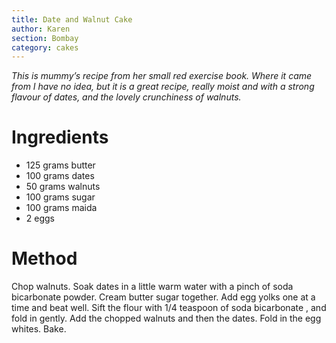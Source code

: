 ```yaml
---
title: Date and Walnut Cake
author: Karen
section: Bombay
category: cakes
---
```

_This is mummy’s recipe from her small red exercise book. Where it came from I have no idea, but it is a great recipe, really moist and with a strong flavour of dates, and the lovely crunchiness of walnuts._

# Ingredients
* 125 grams butter
* 100 grams dates
* 50 grams walnuts
* 100 grams sugar
* 100 grams maida
* 2 eggs


# Method

Chop walnuts.
Soak dates in a little warm water with a pinch of soda bicarbonate powder.
Cream butter sugar together.
Add egg yolks one at a time and beat well.
Sift the flour with 1/4 teaspoon of soda bicarbonate , and fold in gently.
Add the chopped walnuts and then the dates.
Fold in the egg whites. Bake.
 
